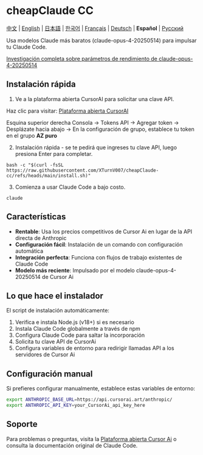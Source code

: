 # cheapClaude CC

[中文](README.md) | [English](README_EN.md) | [日本語](README_JA.md) | [한국어](README_KO.md) | [Français](README_FR.md) | [Deutsch](README_DE.md) | **Español** | [Русский](README_RU.md)

Usa modelos Claude más baratos (claude-opus-4-20250514) para impulsar tu Claude Code.

[Investigación completa sobre parámetros de rendimiento de claude-opus-4-20250514](https://www.anthropic.com/claude/opus)

## Instalación rápida

1. Ve a la plataforma abierta CursorAI para solicitar una clave API.

Haz clic para visitar: [Plataforma abierta CursorAI](https://api.cursorai.art/register?aff=xoXg/)

Esquina superior derecha Consola -> Tokens API -> Agregar token -> Desplázate hacia abajo -> En la configuración de grupo, establece tu token en el grupo **AZ puro**

2. Instalación rápida - se te pedirá que ingreses tu clave API, luego presiona Enter para completar.

```shell
bash -c "$(curl -fsSL https://raw.githubusercontent.com/XTurnV007/cheapClaude-cc/refs/heads/main/install.sh)"
```

3. Comienza a usar Claude Code a bajo costo.

```shell
claude
```

## Características

- **Rentable**: Usa los precios competitivos de Cursor Ai en lugar de la API directa de Anthropic
- **Configuración fácil**: Instalación de un comando con configuración automática
- **Integración perfecta**: Funciona con flujos de trabajo existentes de Claude Code
- **Modelo más reciente**: Impulsado por el modelo claude-opus-4-20250514 de Cursor Ai

## Lo que hace el instalador

El script de instalación automáticamente:
1. Verifica e instala Node.js (v18+) si es necesario
2. Instala Claude Code globalmente a través de npm
3. Configura Claude Code para saltar la incorporación
4. Solicita tu clave API de CursorAi
5. Configura variables de entorno para redirigir llamadas API a los servidores de Cursor Ai

## Configuración manual

Si prefieres configurar manualmente, establece estas variables de entorno:

```bash
export ANTHROPIC_BASE_URL=https://api.cursorai.art/anthropic/
export ANTHROPIC_API_KEY=your_CursorAi_api_key_here
```

## Soporte

Para problemas o preguntas, visita la [Plataforma abierta Cursor Ai](https://api.cursorai.art/register?aff=xoXg) o consulta la documentación original de Claude Code. 
